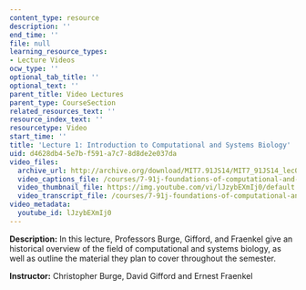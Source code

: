 ```yaml
---
content_type: resource
description: ''
end_time: ''
file: null
learning_resource_types:
- Lecture Videos
ocw_type: ''
optional_tab_title: ''
optional_text: ''
parent_title: Video Lectures
parent_type: CourseSection
related_resources_text: ''
resource_index_text: ''
resourcetype: Video
start_time: ''
title: 'Lecture 1: Introduction to Computational and Systems Biology'
uid: d4628db4-5e7b-f591-a7c7-8d8de2e037da
video_files:
  archive_url: http://archive.org/download/MIT7.91JS14/MIT7_91JS14_lec01_300k.mp4
  video_captions_file: /courses/7-91j-foundations-of-computational-and-systems-biology-spring-2014/d4da5cf6330b53d696296bfb3ca399aa_lJzybEXmIj0.vtt
  video_thumbnail_file: https://img.youtube.com/vi/lJzybEXmIj0/default.jpg
  video_transcript_file: /courses/7-91j-foundations-of-computational-and-systems-biology-spring-2014/616835ae3c1b035255bde7894c5289b8_lJzybEXmIj0.pdf
video_metadata:
  youtube_id: lJzybEXmIj0
---
```


**Description:** In this lecture, Professors Burge, Gifford, and Fraenkel give an historical overview of the field of computational and systems biology, as well as outline the material they plan to cover throughout the semester.

**Instructor:** Christopher Burge, David Gifford and Ernest Fraenkel

